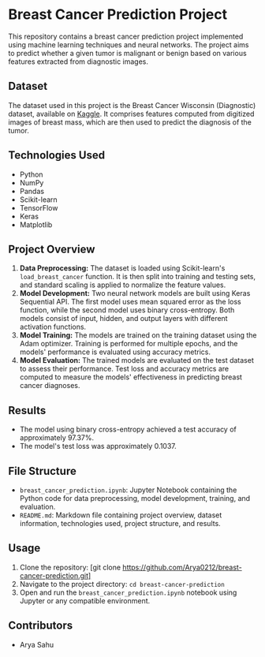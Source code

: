 # Breast Cancer Prediction Project

This repository contains a breast cancer prediction project implemented using machine learning techniques and neural networks. The project aims to predict whether a given tumor is malignant or benign based on various features extracted from diagnostic images.

## Dataset
The dataset used in this project is the Breast Cancer Wisconsin (Diagnostic) dataset, available on [Kaggle](https://www.kaggle.com/datasets/uciml/breast-cancer-wisconsin-data). It comprises features computed from digitized images of breast mass, which are then used to predict the diagnosis of the tumor.

## Technologies Used
- Python
- NumPy
- Pandas
- Scikit-learn
- TensorFlow
- Keras
- Matplotlib

## Project Overview
1. **Data Preprocessing:** The dataset is loaded using Scikit-learn's `load_breast_cancer` function. It is then split into training and testing sets, and standard scaling is applied to normalize the feature values.
2. **Model Development:** Two neural network models are built using Keras Sequential API. The first model uses mean squared error as the loss function, while the second model uses binary cross-entropy. Both models consist of input, hidden, and output layers with different activation functions.
3. **Model Training:** The models are trained on the training dataset using the Adam optimizer. Training is performed for multiple epochs, and the models' performance is evaluated using accuracy metrics.
4. **Model Evaluation:** The trained models are evaluated on the test dataset to assess their performance. Test loss and accuracy metrics are computed to measure the models' effectiveness in predicting breast cancer diagnoses.

## Results
- The model using binary cross-entropy achieved a test accuracy of approximately 97.37%.
- The model's test loss was approximately 0.1037.

## File Structure
- `breast_cancer_prediction.ipynb`: Jupyter Notebook containing the Python code for data preprocessing, model development, training, and evaluation.
- `README.md`: Markdown file containing project overview, dataset information, technologies used, project structure, and results.

## Usage
1. Clone the repository: [git clone https://github.com/Arya0212/breast-cancer-prediction.git]
2. Navigate to the project directory: `cd breast-cancer-prediction`
3. Open and run the `breast_cancer_prediction.ipynb` notebook using Jupyter or any compatible environment.

## Contributors
- Arya Sahu
